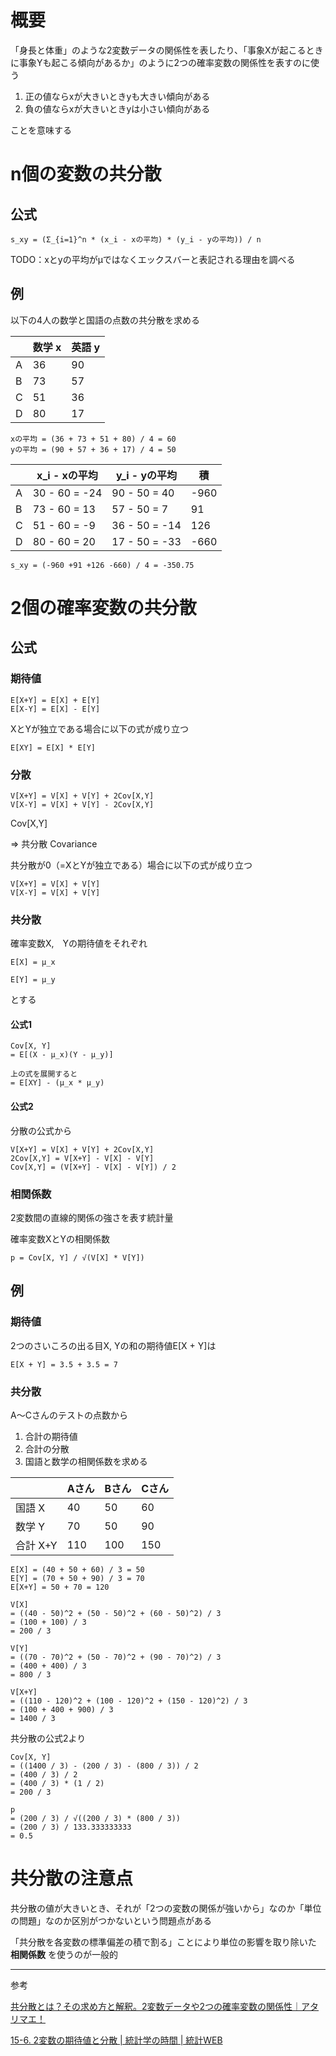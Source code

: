 # 概要

「身長と体重」のような2変数データの関係性を表したり、「事象Xが起こるときに事象Yも起こる傾向があるか」のように2つの確率変数の関係性を表すのに使う

1. 正の値ならxが大きいときyも大きい傾向がある
1. 負の値ならxが大きいときyは小さい傾向がある

ことを意味する

# n個の変数の共分散

## 公式

```
s_xy = (Σ_{i=1}^n * (x_i - xの平均) * (y_i - yの平均)) / n
```

TODO：xとyの平均がμではなくエックスバーと表記される理由を調べる

## 例

以下の4人の数学と国語の点数の共分散を求める

||数学 x|英語 y|
|---|---|---|
|A|36|90|
|B|73|57|
|C|51|36|
|D|80|17|

```
xの平均 = (36 + 73 + 51 + 80) / 4 = 60
yの平均 = (90 + 57 + 36 + 17) / 4 = 50
```

||x_i - xの平均|y_i - yの平均|積|
|---|---|---|---|
|A|30 - 60 = -24|90 - 50 = 40|-960|
|B|73 - 60 = 13|57 - 50 = 7|91|
|C|51 - 60 = -9|36 - 50 = -14|126|
|D|80 - 60 = 20|17 - 50 = -33|-660|

```
s_xy = (-960 +91 +126 -660) / 4 = -350.75
```

# 2個の確率変数の共分散

## 公式

### 期待値

```
E[X+Y] = E[X] + E[Y]
E[X-Y] = E[X] - E[Y]
```

XとYが独立である場合に以下の式が成り立つ

```
E[XY] = E[X] * E[Y]
```

### 分散

```
V[X+Y] = V[X] + V[Y] + 2Cov[X,Y]
V[X-Y] = V[X] + V[Y] - 2Cov[X,Y]
```

Cov[X,Y]

=> 共分散 Covariance

共分散が0（=XとYが独立である）場合に以下の式が成り立つ

```
V[X+Y] = V[X] + V[Y]
V[X-Y] = V[X] + V[Y]
```

### 共分散

確率変数X,　Yの期待値をそれぞれ

`E[X] = μ_x`

`E[Y] = μ_y`

とする

#### 公式1

```
Cov[X, Y]
= E[(X - μ_x)(Y - μ_y)]

上の式を展開すると
= E[XY] - (μ_x * μ_y)
```

#### 公式2

分散の公式から

```
V[X+Y] = V[X] + V[Y] + 2Cov[X,Y]
2Cov[X,Y] = V[X+Y] - V[X] - V[Y]
Cov[X,Y] = (V[X+Y] - V[X] - V[Y]) / 2
```

### 相関係数

2変数間の直線的関係の強さを表す統計量

確率変数XとYの相関係数

```
p = Cov[X, Y] / √(V[X] * V[Y])
```

## 例

### 期待値

2つのさいころの出る目X, Yの和の期待値E[X + Y]は

```
E[X + Y] = 3.5 + 3.5 = 7
```

### 共分散

A～Cさんのテストの点数から

1. 合計の期待値
1. 合計の分散
1. 国語と数学の相関係数を求める

||Aさん|Bさん|Cさん|
|---|---|---|---|
|国語 X|40|50|60|
|数学 Y|70|50|90|
|合計 X+Y|110|100|150|

```
E[X] = (40 + 50 + 60) / 3 = 50
E[Y] = (70 + 50 + 90) / 3 = 70
E[X+Y] = 50 + 70 = 120
```

```
V[X]
= ((40 - 50)^2 + (50 - 50)^2 + (60 - 50)^2) / 3
= (100 + 100) / 3
= 200 / 3

V[Y]
= ((70 - 70)^2 + (50 - 70)^2 + (90 - 70)^2) / 3
= (400 + 400) / 3
= 800 / 3

V[X+Y]
= ((110 - 120)^2 + (100 - 120)^2 + (150 - 120)^2) / 3
= (100 + 400 + 900) / 3
= 1400 / 3
```

共分散の公式2より

```
Cov[X, Y]
= ((1400 / 3) - (200 / 3) - (800 / 3)) / 2
= (400 / 3) / 2
= (400 / 3) * (1 / 2)
= 200 / 3
```

```
p
= (200 / 3) / √((200 / 3) * (800 / 3))
= (200 / 3) / 133.333333333
= 0.5
```

# 共分散の注意点

共分散の値が大きいとき、それが「2つの変数の関係が強いから」なのか「単位の問題」なのか区別がつかないという問題点がある

「共分散を各変数の標準偏差の積で割る」ことにより単位の影響を取り除いた **相関係数** を使うのが一般的

---

参考

[共分散とは？その求め方と解釈。2変数データや2つの確率変数の関係性｜アタリマエ！](https://atarimae.biz/archives/15752)

[15-6. 2変数の期待値と分散 | 統計学の時間 | 統計WEB](https://bellcurve.jp/statistics/course/18592.html)
